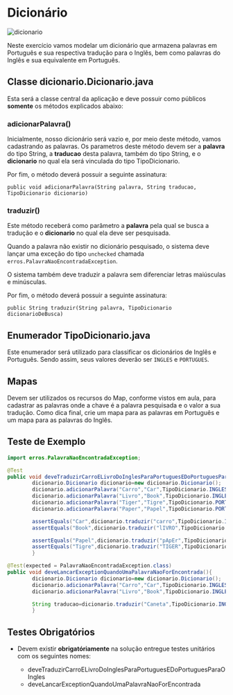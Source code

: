 # Dicionário

![dicionario](https://www.xerpa.com.br/blog/wp-content/uploads/sites/2/2019/09/dicionário-de-rh.jpg)

Neste exercício vamos modelar um dicionário que armazena palavras em Português e sua respectiva tradução para o Inglês, bem como palavras do Inglês e sua equivalente em Português.

## Classe dicionario.Dicionario.java

Esta será a classe central da aplicação e deve possuir como públicos **somente** os métodos explicados abaixo:

### adicionarPalavra()
Inicialmente, nosso dicionário será vazio e, por meio deste método, vamos cadastrando as palavras. Os parametros deste método devem ser a **palavra** do tipo String, a **traducao** desta palavra, também do tipo String, e o **dicionario** no qual ela será vinculada do tipo TipoDicionario.

Por fim, o método deverá possuir a seguinte assinatura: 

`public void adicionarPalavra(String palavra, String traducao, TipoDicionario dicionario)`

### traduzir()
Este método receberá como parâmetro a **palavra** pela qual se busca a tradução e o **dicionario** no qual ela deve ser pesquisada.

Quando a palavra não existir no dicionário pesquisado, o sistema deve lançar uma exceção do tipo `unchecked` chamada `erros.PalavraNaoEncontradaException`. 

O sistema também deve traduzir a palavra sem diferenciar letras maiúsculas e minúsculas.

Por fim, o método deverá possuir a seguinte assinatura: 

`public String traduzir(String palavra, TipoDicionario dicionarioDeBusca)`

## Enumerador TipoDicionario.java
Este enumerador será utilizado para classificar os dicionários de Inglês e Português. Sendo assim, seus valores deverão ser `INGLES` e `PORTUGUES`.

## Mapas
Devem ser utilizados os recursos do Map, conforme vistos em aula, para cadastrar as palavras onde a chave é a palavra pesquisada e o valor a sua tradução. Como dica final, crie um mapa para as palavras em Português e um mapa para as palavras do Inglês.

## Teste de Exemplo

```java
import erros.PalavraNaoEncontradaException;

@Test
public void deveTraduzirCarroELivroDoInglesParaPortuguesEDoPortuguesParaOIngles(){
        dicionario.Dicionario dicionario=new dicionario.Dicionario();
        dicionario.adicionarPalavra("Carro","Car",TipoDicionario.INGLES);
        dicionario.adicionarPalavra("Livro","Book",TipoDicionario.INGLES);
        dicionario.adicionarPalavra("Tiger","Tigre",TipoDicionario.PORTUGUES);
        dicionario.adicionarPalavra("Paper","Papel",TipoDicionario.PORTUGUES);

        assertEquals("Car",dicionario.traduzir("carro",TipoDicionario.INGLES));
        assertEquals("Book",dicionario.traduzir("lIVRO",TipoDicionario.INGLES));

        assertEquals("Papel",dicionario.traduzir("pApEr",TipoDicionario.PORTUGUES));
        assertEquals("Tigre",dicionario.traduzir("TIGER",TipoDicionario.PORTUGUES));
        }

@Test(expected = PalavraNaoEncontradaException.class)
public void deveLancarExceptionQuandoUmaPalavraNaoForEncontrada(){
        dicionario.Dicionario dicionario=new dicionario.Dicionario();
        dicionario.adicionarPalavra("Carro","Car",TipoDicionario.INGLES);
        dicionario.adicionarPalavra("Livro","Book",TipoDicionario.INGLES);

        String traducao=dicionario.traduzir("Caneta",TipoDicionario.INGLES);
        }
```
## Testes Obrigatórios

* Devem existir **obrigatóriamente** na solução entregue testes unitários com os seguintes nomes:

    - deveTraduzirCarroELivroDoInglesParaPortuguesEDoPortuguesParaOIngles
    - deveLancarExceptionQuandoUmaPalavraNaoForEncontrada
